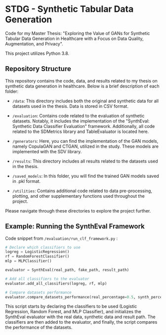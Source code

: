 # STDG - Synthetic Tabular Data Generation

Code for my Master Thesis: "Exploring the Value of GANs for Synthetic Tabular Data Generation in Healthcare with a Focus on Data Quality, Augmentation, and Privacy".

This project utilizes Python 3.8.

## Repository Structure

This repository contains the code, data, and results related to my thesis on synthetic data generation in healthcare. Below is a brief description of each folder:

- `/data`: This directory includes both the original and synthetic data for all datasets used in the thesis. Data is stored in CSV format.

- `/evaluation`: Contains code related to the evaluation of synthetic datasets. Notably, it includes the implementation of the "SynthEval: Synthetic Data Classifier Evaluation" framework. Additionally, all code related to the SDMetrics library and TableEvaluator is located here.

- `/generators`: Here, you can find the implementation of the GAN models, namely CopulaGAN and CTGAN, utilized in the study. These models are implemented with the SDV library.

- `/results`: This directory includes all results related to the datasets used in the thesis. 

- `/saved_models`: In this folder, you will find the trained GAN models saved in .pkl format.

- `/utilities`: Contains additional code related to data pre-processing, plotting, and other supplementary functions used throughout the project.

Please navigate through these directories to explore the project further.

## Example: Running the SynthEval Framework
Code snippet from  `/evaluation/run_clf_framework.py` :
```python
# Declare which classifiers to use
logreg = LogisticRegression()
rf = RandomForestClassifier()
mlp = MLPClassifier()

evaluator = SynthEval(real_path, fake_path, result_path)

# Add all classifiers to the evaluator
evaluator.add_all_classifiers(logreg, rf, mlp)

# Compare datasets performance
evaluator.compare_datasets_performance(real_percentage=0.5, synth_percentage=1, cross_val=True) 

```
This script starts by declaring the classifiers to be used (Logistic Regression, Random Forest, and MLP Classifier), and initializes the SynthEval evaluator with the real data, synthetic data and result path. The classifiers are then added to the evaluator, and finally, the script compares the performance of the datasets.
